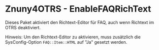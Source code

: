 # Znuny4OTRS - EnableFAQRichText

Dieses Paket aktiviert den Richtext-Editor für FAQ, auch wenn Richtext im OTRS deaktiviert.

Hinweis: Um den Richtext-Editor zu aktivieren, muss zusätzlich die SysConfig-Option `FAQ::Item::HTML` auf "Ja" gesetzt werden.
